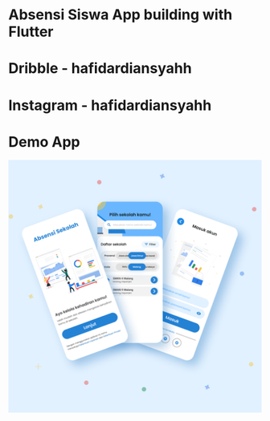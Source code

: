 # Absensi Siswa App building with Flutter
# Dribble - hafidardiansyahh
# Instagram - hafidardiansyahh
# Demo App
<img src="demo.png">
